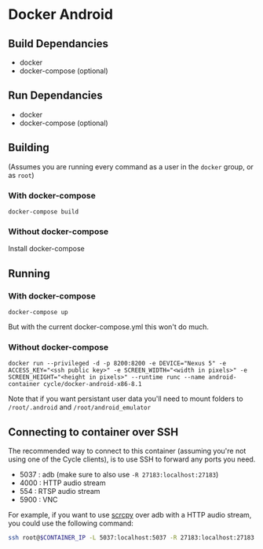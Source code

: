 # Docker Android

## Build Dependancies
- docker
- docker-compose (optional)

## Run Dependancies
- docker
- docker-compose (optional)

## Building
(Assumes you are running every command as a user in the `docker` group, or as `root`)

###  With docker-compose
`docker-compose build`

### Without docker-compose
[comment]: <> (`docker build --build-arg ANDROID_VERSION=8.1 --build-arg API_LEVEL=29 --build-arg CHROME_DRIVER=74.0.3729.6 --build-arg BROWSER=chrome --build-arg SYS_IMG=x86 docker`)
Install docker-compose

## Running

### With docker-compose
`docker-compose up`

But with the current docker-compose.yml this won't do much.

### Without docker-compose
`docker run --privileged -d -p 8200:8200 -e DEVICE="Nexus 5" -e ACCESS_KEY="<ssh public key>" -e SCREEN_WIDTH="<width in pixels>" -e SCREEN_HEIGHT="<height in pixels>" --runtime runc --name android-container cycle/docker-android-x86-8.1`

Note that if you want persistant user data you'll need to mount folders to `/root/.android` and `/root/android_emulator`

## Connecting to container over SSH

The recommended way to connect to this container (assuming you're not using one of the Cycle clients), is to use SSH to forward any ports you need.
- 5037 : adb (make sure to also use `-R 27183:localhost:27183`)
- 4000 : HTTP audio stream
- 554 : RTSP audio stream
- 5900 : VNC

For example, if you want to use [scrcpy](https://github.com/Genymobile/scrcpy) over adb with a HTTP audio stream, you could use the following command:
```bash
ssh root@$CONTAINER_IP -L 5037:localhost:5037 -R 27183:localhost:27183 -L 4000:localhost:4000 -p 8200
```
